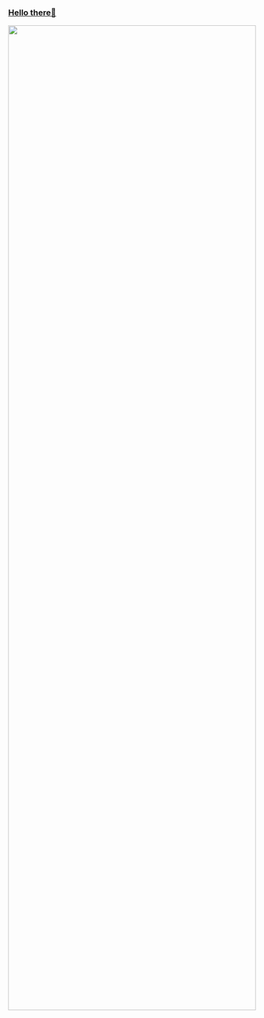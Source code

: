 ### [Hello there👋](https://www.youtube.com/watch?v=dQw4w9WgXcQ)
<img style="width:100%;height:50vh;object-fit:fit" src="https://github-readme-stats.vercel.app/api/top-langs/?username=mpowend&layout=donut-vertical"/>

<!--
**mpowend/mpowend** is a ✨ _special_ ✨ repository because its `README.md` (this file) appears on your GitHub profile.

Here are some ideas to get you started:

- 🔭 I’m currently working on ...
- 🌱 I’m currently learning ...
- 👯 I’m looking to collaborate on ...
- 🤔 I’m looking for help with ...
- 💬 Ask me about ...
- 📫 How to reach me: ...
- 😄 Pronouns: ...
- ⚡ Fun fact: ...
-->
